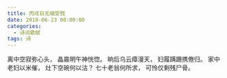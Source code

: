 ```yaml
---
title: 丙戌日无端受戮
date: 2018-06-23 00:00:00
categories:
  - 诗词歌赋
tags: 诗
---
```


离中空寂弥心头，
晶晨明午神恍惚。
晌后乌云瘴漫天，
妇履蹒跚携倦归。
家中老妇以米催，
灶下空碗何以沽？
七十老翁何所求，
可怜仅剩残尸骨。